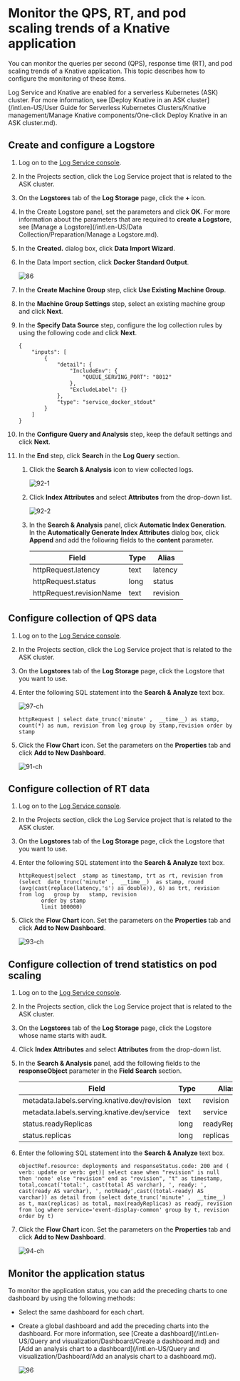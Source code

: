 # Monitor the QPS, RT, and pod scaling trends of a Knative application

You can monitor the queries per second \(QPS\), response time \(RT\), and pod scaling trends of a Knative application. This topic describes how to configure the monitoring of these items.

Log Service and Knative are enabled for a serverless Kubernetes \(ASK\) cluster. For more information, see [Deploy Knative in an ASK cluster](/intl.en-US/User Guide for Serverless Kubernetes Clusters/Knative management/Manage Knative components/One-click Deploy Knative in an ASK cluster.md).

## Create and configure a Logstore

1.  Log on to the [Log Service console](https://sls.console.aliyun.com).

2.  In the Projects section, click the Log Service project that is related to the ASK cluster.

3.  On the **Logstores** tab of the **Log Storage** page, click the **+** icon.

4.  In the Create Logstore panel, set the parameters and click **OK**. For more information about the parameters that are required to **create a Logstore**, see [Manage a Logstore](/intl.en-US/Data Collection/Preparation/Manage a Logstore.md).

5.  In the **Created.** dialog box, click **Data Import Wizard**.

6.  In the Data Import section, click **Docker Standard Output**.

    ![86](https://static-aliyun-doc.oss-accelerate.aliyuncs.com/assets/img/en-US/8342234161/p205975.png)

7.  In the **Create Machine Group** step, click **Use Existing Machine Group**.

8.  In the **Machine Group Settings** step, select an existing machine group and click **Next**.

9.  In the **Specify Data Source** step, configure the log collection rules by using the following code and click **Next**.

    ```
    {
        "inputs": [
            {
                "detail": {
                    "IncludeEnv": {
                        "QUEUE_SERVING_PORT": "8012"
                    },
                    "ExcludeLabel": {}
                },
                "type": "service_docker_stdout"
            }
        ]
    }
    ```

10. In the **Configure Query and Analysis** step, keep the default settings and click **Next**.

11. In the **End** step, click **Search** in the **Log Query** section.

    1.  Click the **Search & Analysis** icon to view collected logs.

        ![92-1](https://static-aliyun-doc.oss-accelerate.aliyuncs.com/assets/img/en-US/9342234161/p206185.png)

    2.  Click **Index Attributes** and select **Attributes** from the drop-down list.

        ![92-2](https://static-aliyun-doc.oss-accelerate.aliyuncs.com/assets/img/en-US/9342234161/p206189.png)

    3.  In the **Search & Analysis** panel, click **Automatic Index Generation**. In the **Automatically Generate Index Attributes** dialog box, click **Append** and add the following fields to the **content** parameter.

        |Field|Type|Alias|
        |-----|----|-----|
        |httpRequest.latency|text|latency|
        |httpRequest.status|long|status|
        |httpRequest.revisionName|text|revision|


## Configure collection of QPS data

1.  Log on to the [Log Service console](https://sls.console.aliyun.com).

2.  In the Projects section, click the Log Service project that is related to the ASK cluster.

3.  On the **Logstores** tab of the **Log Storage** page, click the Logstore that you want to use.

4.  Enter the following SQL statement into the **Search & Analyze** text box.

    ![97-ch](https://static-aliyun-doc.oss-accelerate.aliyuncs.com/assets/img/en-US/9342234161/p207338.png)

    ```
    httpRequest | select date_trunc('minute' ,  __time__) as stamp, count(*) as num, revision from log group by stamp,revision order by stamp
    ```

5.  Click the **Flow Chart** icon. Set the parameters on the **Properties** tab and click **Add to New Dashboard**.

    ![91-ch](https://static-aliyun-doc.oss-accelerate.aliyuncs.com/assets/img/en-US/9342234161/p206816.png)


## Configure collection of RT data

1.  Log on to the [Log Service console](https://sls.console.aliyun.com).

2.  In the Projects section, click the Log Service project that is related to the ASK cluster.

3.  On the **Logstores** tab of the **Log Storage** page, click the Logstore that you want to use.

4.  Enter the following SQL statement into the **Search & Analyze** text box.

    ```
    httpRequest|select  stamp as timestamp, trt as rt, revision from (select  date_trunc('minute' ,  __time__)  as stamp, round (avg(cast(replace(latency,'s') as double)), 6) as trt, revision   from log   group by   stamp, revision
           order by stamp 
           limit 100000)
    ```

5.  Click the **Flow Chart** icon. Set the parameters on the **Properties** tab and click **Add to New Dashboard**.

    ![93-ch](https://static-aliyun-doc.oss-accelerate.aliyuncs.com/assets/img/en-US/9342234161/p206866.png)


## Configure collection of trend statistics on pod scaling

1.  Log on to the [Log Service console](https://sls.console.aliyun.com).

2.  In the Projects section, click the Log Service project that is related to the ASK cluster.

3.  On the **Logstores** tab of the **Log Storage** page, click the Logstore whose name starts with audit.

4.  Click **Index Attributes** and select **Attributes** from the drop-down list.

5.  In the **Search & Analysis** panel, add the following fields to the **responseObject** parameter in the **Field Search** section.

    |Field|Type|Alias|
    |-----|----|-----|
    |metadata.labels.serving.knative.dev/revision|text|revision|
    |metadata.labels.serving.knative.dev/service|text|service|
    |status.readyReplicas|long|readyReplicas|
    |status.replicas|long|replicas|

6.  Enter the following SQL statement into the **Search & Analyze** text box.

    ```
    objectRef.resource: deployments and responseStatus.code: 200 and ( verb: update or verb: get)| select case when "revision" is null then 'none' else "revision" end as "revision", "t" as timestamp, total,concat('total:', cast(total AS varchar), ', ready: ', cast(ready AS varchar), ', notReady',cast((total-ready) AS varchar)) as detail from (select date_trunc('minute' ,  __time__) as t, max(replicas) as total, max(readyReplicas) as ready, revision from log where service='event-display-common' group by t, revision order by t)
    ```

7.  Click the **Flow Chart** icon. Set the parameters on the **Properties** tab and click **Add to New Dashboard**.

    ![94-ch](https://static-aliyun-doc.oss-accelerate.aliyuncs.com/assets/img/en-US/9342234161/p206950.png)


## Monitor the application status

To monitor the application status, you can add the preceding charts to one dashboard by using the following methods:

-   Select the same dashboard for each chart.
-   Create a global dashboard and add the preceding charts into the dashboard. For more information, see [Create a dashboard](/intl.en-US/Query and visualization/Dashboard/Create a dashboard.md) and [Add an analysis chart to a dashboard](/intl.en-US/Query and visualization/Dashboard/Add an analysis chart to a dashboard.md).

    ![96](https://static-aliyun-doc.oss-accelerate.aliyuncs.com/assets/img/en-US/9342234161/p206990.png)


